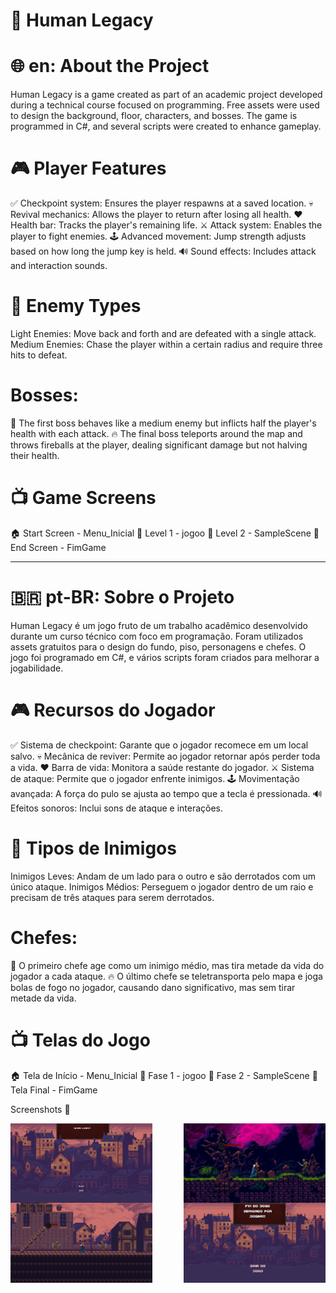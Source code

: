 # 🌟 Human Legacy
# 🌐 en: About the Project
Human Legacy is a game created as part of an academic project developed during a technical course focused on programming. Free assets were used to design the background, 
floor, characters, and bosses. The game is programmed in C#, and several scripts were created to enhance gameplay.

# 🎮 Player Features
✅ Checkpoint system: Ensures the player respawns at a saved location.
💀 Revival mechanics: Allows the player to return after losing all health.
❤️ Health bar: Tracks the player's remaining life.
⚔️ Attack system: Enables the player to fight enemies.
🕹️ Advanced movement: Jump strength adjusts based on how long the jump key is held.
🔊 Sound effects: Includes attack and interaction sounds.

# 👾 Enemy Types
Light Enemies: Move back and forth and are defeated with a single attack.
Medium Enemies: Chase the player within a certain radius and require three hits to defeat.

# Bosses:
🐉 The first boss behaves like a medium enemy but inflicts half the player's health with each attack.
🔥 The final boss teleports around the map and throws fireballs at the player, dealing significant damage but not halving their health.

# 📺 Game Screens
🏠 Start Screen - Menu_Inicial
🌲 Level 1 - jogoo
🌌 Level 2 - SampleScene
🏁 End Screen - FimGame

---

# 🇧🇷 pt-BR: Sobre o Projeto
Human Legacy é um jogo fruto de um trabalho acadêmico desenvolvido durante um curso técnico com foco em programação. Foram utilizados assets gratuitos para o design do fundo, 
piso, personagens e chefes. O jogo foi programado em C#, e vários scripts foram criados para melhorar a jogabilidade.

# 🎮 Recursos do Jogador
✅ Sistema de checkpoint: Garante que o jogador recomece em um local salvo.
💀 Mecânica de reviver: Permite ao jogador retornar após perder toda a vida.
❤️ Barra de vida: Monitora a saúde restante do jogador.
⚔️ Sistema de ataque: Permite que o jogador enfrente inimigos.
🕹️ Movimentação avançada: A força do pulo se ajusta ao tempo que a tecla é pressionada.
🔊 Efeitos sonoros: Inclui sons de ataque e interações.

# 👾 Tipos de Inimigos
Inimigos Leves: Andam de um lado para o outro e são derrotados com um único ataque.
Inimigos Médios: Perseguem o jogador dentro de um raio e precisam de três ataques para serem derrotados.

# Chefes:
🐉 O primeiro chefe age como um inimigo médio, mas tira metade da vida do jogador a cada ataque.
🔥 O último chefe se teletransporta pelo mapa e joga bolas de fogo no jogador, causando dano significativo, mas sem tirar metade da vida.

# 📺 Telas do Jogo
🏠 Tela de Início - Menu_Inicial
🌲 Fase 1 - jogoo
🌌 Fase 2 - SampleScene
🏁 Tela Final - FimGame

Screenshots 📸
<div style="display: flex; justify-content: space-between; flex-wrap: wrap; gap: 10px;">
  <img src="https://raw.githubusercontent.com/Matheus25012007/Human-Legacy/main/2 - Tela Inicial.png" alt="Menu_Inicial" width="45%" />
  <img src="https://raw.githubusercontent.com/Matheus25012007/Human-Legacy/main/1 - Primeira Fase.png" alt="jogoo" width="45%"/>
</div>

<div style="display: flex; justify-content: space-between; flex-wrap: wrap; gap: 10px;">
  <img src="https://raw.githubusercontent.com/Matheus25012007/Human-Legacy/main/3 - Segunda Fase.png" alt="SampleScene" width="45%" />
  <img src="https://raw.githubusercontent.com/Matheus25012007/Human-Legacy/main/4 - Tela Final.png" alt="FimGame" width="45%"/>
</div>
